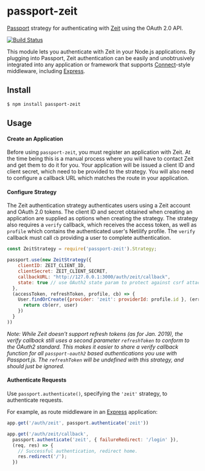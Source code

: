 # passport-zeit
[Passport](http://passportjs.org/) strategy for authenticating with
[Zeit](https://www.zeit.co/) using the OAuth 2.0 API.
 
[![Build Status](https://travis-ci.com/skogsmaskin/passport-zeit.svg?branch=master)](https://travis-ci.com/skogsmaskin/passport-zeit)

This module lets you authenticate with Zeit in your Node.js applications.
By plugging into Passport, Zeit authentication can be easily and
unobtrusively integrated into any application or framework that supports
[Connect](http://www.senchalabs.org/connect/)-style middleware, including
[Express](http://expressjs.com/).


## Install

```bash
$ npm install passport-zeit
```

## Usage

#### Create an Application

Before using `passport-zeit`, you must register an application with Zeit.
At the time being this is a manual process where you will have to contact Zeit and get them to do it for you. Your application will be issued a client ID and client secret, which need to be provided to the strategy. You will also need to configure a callback URL which matches the route in your application.

#### Configure Strategy

The Zeit authentication strategy authenticates users using a Zeit account
and OAuth 2.0 tokens. The client ID and secret obtained when creating an
application are supplied as options when creating the strategy. The strategy
also requires a `verify` callback, which receives the access token, as well as 
`profile` which contains the authenticated user's Netilify profile. 
The `verify` callback must call `cb` providing a user to complete authentication.

```js
const ZeitStrategy = require('passport-zeit').Strategy;

passport.use(new ZeitStrategy({
    clientID: ZEIT_CLIENT_ID,
    clientSecret: ZEIT_CLIENT_SECRET,
    callbackURL: "http://127.0.0.1:3000/auth/zeit/callback",
    state: true // use OAuth2 state param to protect against csrf attacks (requries express-session)
  },
  (accessToken, refreshToken, profile, cb) => {
    User.findOrCreate({provider: 'zeit': providerId: profile.id }, (err, user) => {
      return cb(err, user)
    })
  }
))
```

*Note: While Zeit doesn't support refresh tokens (as for Jan. 2019),
the verify callback still uses a second parameter `refreshToken` to conform
to the OAuth2 standard. This makes it easier to  share a verify callback function
for all `passport-oauth2` based authentications you use with Passport.js.
The `refreshToken` will be undefined with this strategy, and should just be ignored.*

#### Authenticate Requests

Use `passport.authenticate()`, specifying the `'zeit'` strategy, to
authenticate requests.

For example, as route middleware in an [Express](http://expressjs.com/)
application:

```js
app.get('/auth/zeit', passport.authenticate('zeit'))

app.get('/auth/zeit/callback', 
  passport.authenticate('zeit', { failureRedirect: '/login' }),
  (req, res) => {
    // Successful authentication, redirect home.
    res.redirect('/');
  })
```
